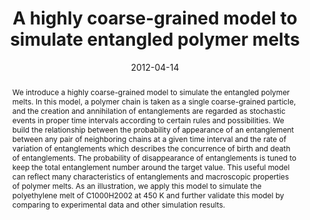 ---
title: "A highly coarse-grained model to simulate entangled polymer melts"
authors:
- You-Liang Zhu
- Hong Liu
- Zhong-Yuan Lu
date: "2012-04-14"
doi: "10.1063/1.3702942"
publication_types: ["期刊文章"]
publication: "The Journal of Chemical Physics"
publication_short: "The Journal of Chemical Physics 2012,14,136,144903"
abstract: "
<!--more-->
We introduce a highly coarse-grained model to simulate the  entangled polymer melts. In this model, a polymer chain is taken as a  single coarse-grained particle, and the creation and annihilation of  entanglements are regarded as stochastic events in proper time intervals  according to certain rules and possibilities. We build the relationship  between the probability of appearance of an entanglement between any  pair of neighboring chains at a given time interval and the rate of  variation of entanglements which describes the concurrence of birth and  death of entanglements. The probability of disappearance of  entanglements is tuned to keep the total entanglement number around the  target value. This useful model can reflect many characteristics of  entanglements and macroscopic properties of polymer melts. As an  illustration, we apply this model to simulate the polyethylene melt of  C1000H2002 at 450 K and further validate this model by comparing to  experimental data and other simulation results."
url_pdf: "https://pubs.aip.org/jcp/article/136/14/144903/191035/A-highly-coarse-grained-model-to-simulate"
---
